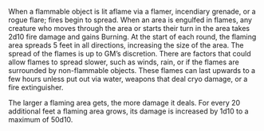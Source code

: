 When a flammable object is lit aflame via a flamer, incendiary grenade, or a rogue flare; fires begin to spread. When an area is engulfed in flames, any creature who moves through the area or starts their turn in the area takes 2d10 fire damage and gains Burning. At the start of each round, the flaming area spreads 5 feet in all directions, increasing the size of the area. The spread of the flames is up to GM’s discretion. There are factors that could allow flames to spread slower, such as winds, rain, or if the flames are surrounded by non-flammable objects. These flames can last upwards to a few hours unless put out via water, weapons that deal cryo damage, or a fire extinguisher. 

The larger a flaming area gets, the more damage it deals. For every 20 additional feet a flaming area grows, its damage is increased by 1d10 to a maximum of 50d10.